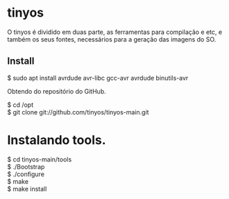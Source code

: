 # tinyos

O tinyos é dividido em duas parte, as ferramentas para compilação e etc, 
e também os seus fontes, necessários para a geração das imagens do SO.

## Install

$ sudo apt install avrdude avr-libc gcc-avr avrdude binutils-avr  <br />

Obtendo do repositório do GitHub.

$ cd /opt <br />
$ git clone git://github.com/tinyos/tinyos-main.git <br />

# Instalando tools. <br />

$ cd tinyos-main/tools <br />
$ ./Bootstrap <br />
$ ./configure <br />
$ make <br />
$ make install <br />
